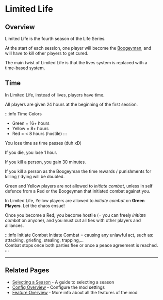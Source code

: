 # Limited Life

## Overview

Limited Life is the fourth season of the Life Series.

At the start of each session, one player will become the [Boogeyman](/features/boogeyman), and will have to kill other players to get cured.

The main twist of Limited Life is that the lives system is replaced with a time-based system.

## Time

In Limited Life, instead of lives, players have time.

All players are given 24 hours at the beginning of the first session.

:::info Time Colors
- Green = 16+ hours
- Yellow = 8+ hours
- Red = < 8 hours (hostile)
  :::

You lose time as time passes (duh xD)

If you die, you lose 1 hour.

If you kill a person, you gain 30 minutes.

If you kill a person as the Boogeyman the time rewards / punishments for killing / dying will be doubled.

Green and Yellow players are not allowed to *initiate combat*, unless in self defence from a Red or the Boogeyman that initiated combat against you.

In Limited Life, Yellow players are allowed to *initiate combat* on **Green Players**. Let the chaos ensue!

Once you become a Red, you become hostile (= you can freely *initiate combat* on anyone), and you must cut all ties with other players and alliances.

:::info Initiate Combat
Initiate Combat = causing any unlawful act, such as: attacking, griefing, stealing, trapping,...<br>
Combat stops once both parties flee or once a peace agreement is reached.
:::

---

## Related Pages

- [Selecting a Season](/guide/selecting-season) - A guide to selecting a season
- [Config Overview](/config/overview) - Configure the mod settings
- [Feature Overview](/features/overview) - More info about all the features of the mod
